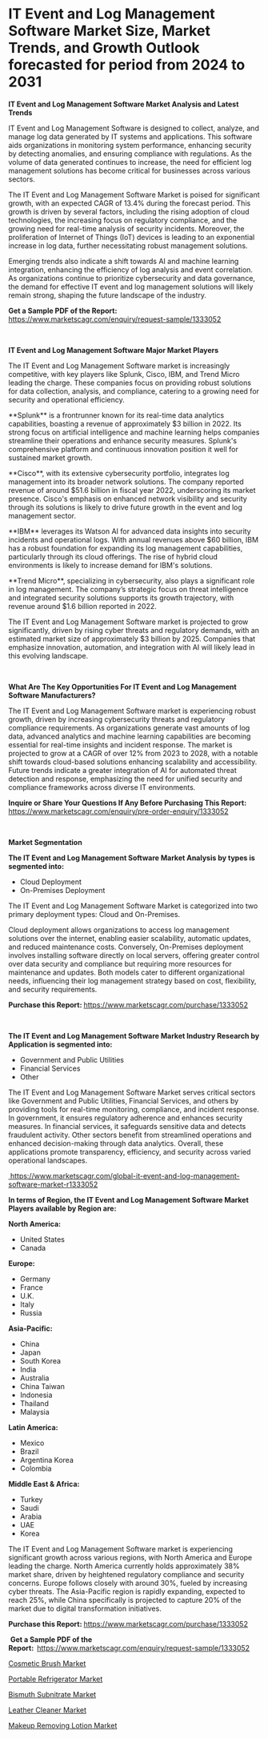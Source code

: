 <p><h1>IT Event and Log Management Software Market Size, Market Trends, and Growth Outlook forecasted for period from 2024 to 2031</h1></p><p><strong>IT Event and Log Management Software Market Analysis and Latest Trends</strong></p>
<p><p>IT Event and Log Management Software is designed to collect, analyze, and manage log data generated by IT systems and applications. This software aids organizations in monitoring system performance, enhancing security by detecting anomalies, and ensuring compliance with regulations. As the volume of data generated continues to increase, the need for efficient log management solutions has become critical for businesses across various sectors.</p><p>The IT Event and Log Management Software Market is poised for significant growth, with an expected CAGR of 13.4% during the forecast period. This growth is driven by several factors, including the rising adoption of cloud technologies, the increasing focus on regulatory compliance, and the growing need for real-time analysis of security incidents. Moreover, the proliferation of Internet of Things (IoT) devices is leading to an exponential increase in log data, further necessitating robust management solutions. </p><p>Emerging trends also indicate a shift towards AI and machine learning integration, enhancing the efficiency of log analysis and event correlation. As organizations continue to prioritize cybersecurity and data governance, the demand for effective IT event and log management solutions will likely remain strong, shaping the future landscape of the industry.</p></p>
<p><strong>Get a Sample PDF of the Report:&nbsp;</strong> <a href="https://www.marketscagr.com/enquiry/request-sample/1333052?utm_campaign=1884&utm_medium=2&utm_source=Github&utm_content=ia&utm_term=11122024&utm_id=it-event-and-log-management-software">https://www.marketscagr.com/enquiry/request-sample/1333052</a></p>
<p>&nbsp;</p>
<p><strong>IT Event and Log Management Software Major Market Players</strong></p>
<p><p>The IT Event and Log Management Software market is increasingly competitive, with key players like Splunk, Cisco, IBM, and Trend Micro leading the charge. These companies focus on providing robust solutions for data collection, analysis, and compliance, catering to a growing need for security and operational efficiency.</p><p>**Splunk** is a frontrunner known for its real-time data analytics capabilities, boasting a revenue of approximately $3 billion in 2022. Its strong focus on artificial intelligence and machine learning helps companies streamline their operations and enhance security measures. Splunk's comprehensive platform and continuous innovation position it well for sustained market growth.</p><p>**Cisco**, with its extensive cybersecurity portfolio, integrates log management into its broader network solutions. The company reported revenue of around $51.6 billion in fiscal year 2022, underscoring its market presence. Cisco's emphasis on enhanced network visibility and security through its solutions is likely to drive future growth in the event and log management sector.</p><p>**IBM** leverages its Watson AI for advanced data insights into security incidents and operational logs. With annual revenues above $60 billion, IBM has a robust foundation for expanding its log management capabilities, particularly through its cloud offerings. The rise of hybrid cloud environments is likely to increase demand for IBM's solutions.</p><p>**Trend Micro**, specializing in cybersecurity, also plays a significant role in log management. The company’s strategic focus on threat intelligence and integrated security solutions supports its growth trajectory, with revenue around $1.6 billion reported in 2022.</p><p>The IT Event and Log Management Software market is projected to grow significantly, driven by rising cyber threats and regulatory demands, with an estimated market size of approximately $3 billion by 2025. Companies that emphasize innovation, automation, and integration with AI will likely lead in this evolving landscape.</p></p>
<p>&nbsp;</p>
<p><strong>What Are The Key Opportunities For IT Event and Log Management Software Manufacturers?</strong></p>
<p><p>The IT Event and Log Management Software market is experiencing robust growth, driven by increasing cybersecurity threats and regulatory compliance requirements. As organizations generate vast amounts of log data, advanced analytics and machine learning capabilities are becoming essential for real-time insights and incident response. The market is projected to grow at a CAGR of over 12% from 2023 to 2028, with a notable shift towards cloud-based solutions enhancing scalability and accessibility. Future trends indicate a greater integration of AI for automated threat detection and response, emphasizing the need for unified security and compliance frameworks across diverse IT environments.</p></p>
<p><strong>Inquire or Share Your Questions If Any Before Purchasing This Report:</strong> <a href="https://www.marketscagr.com/enquiry/pre-order-enquiry/1333052?utm_campaign=1884&utm_medium=2&utm_source=Github&utm_content=ia&utm_term=11122024&utm_id=it-event-and-log-management-software">https://www.marketscagr.com/enquiry/pre-order-enquiry/1333052</a></p>
<p>&nbsp;</p>
<p><strong>Market Segmentation</strong></p>
<p><strong>The IT Event and Log Management Software Market Analysis by types is segmented into:</strong></p>
<p><ul><li>Cloud Deployment</li><li>On-Premises Deployment</li></ul></p>
<p><p>The IT Event and Log Management Software Market is categorized into two primary deployment types: Cloud and On-Premises. </p><p>Cloud deployment allows organizations to access log management solutions over the internet, enabling easier scalability, automatic updates, and reduced maintenance costs. Conversely, On-Premises deployment involves installing software directly on local servers, offering greater control over data security and compliance but requiring more resources for maintenance and updates. Both models cater to different organizational needs, influencing their log management strategy based on cost, flexibility, and security requirements.</p></p>
<p><strong>Purchase this Report:&nbsp;</strong><a href="https://www.marketscagr.com/purchase/1333052?utm_campaign=1884&utm_medium=2&utm_source=Github&utm_content=ia&utm_term=11122024&utm_id=it-event-and-log-management-software">https://www.marketscagr.com/purchase/1333052</a></p>
<p>&nbsp;</p>
<p><strong>The IT Event and Log Management Software Market Industry Research by Application is segmented into:</strong></p>
<p><ul><li>Government and Public Utilities</li><li>Financial Services</li><li>Other</li></ul></p>
<p><p>The IT Event and Log Management Software Market serves critical sectors like Government and Public Utilities, Financial Services, and others by providing tools for real-time monitoring, compliance, and incident response. In government, it ensures regulatory adherence and enhances security measures. In financial services, it safeguards sensitive data and detects fraudulent activity. Other sectors benefit from streamlined operations and enhanced decision-making through data analytics. Overall, these applications promote transparency, efficiency, and security across varied operational landscapes.</p></p>
<p><a href="https://www.marketscagr.com/global-it-event-and-log-management-software-market-r1333052?utm_campaign=1884&utm_medium=2&utm_source=Github&utm_content=ia&utm_term=11122024&utm_id=it-event-and-log-management-software">&nbsp;https://www.marketscagr.com/global-it-event-and-log-management-software-market-r1333052</a></p>
<p><strong>In terms of Region, the IT Event and Log Management Software Market Players available by Region are:</strong></p>
<p>
    <p> <strong> North America: </strong>
        <ul>
            <li>United States</li>
            <li>Canada</li>
        </ul>
        </p> 
    <p> <strong> Europe: </strong>
        <ul>
            <li>Germany</li>
            <li>France</li>
            <li>U.K.</li>
            <li>Italy</li>
            <li>Russia</li>
        </ul>
        </p> 
    <p> <strong> Asia-Pacific: </strong>
        <ul>
            <li>China</li>
            <li>Japan</li>
            <li>South Korea</li>
            <li>India</li>
            <li>Australia</li>
            <li>China Taiwan</li>
            <li>Indonesia</li>
            <li>Thailand</li>
            <li>Malaysia</li>
        </ul>
        </p> 
    <p> <strong> Latin America: </strong>
        <ul>
            <li>Mexico</li>
            <li>Brazil</li>
            <li>Argentina Korea</li>
            <li>Colombia</li>
        </ul>
        </p> 
    <p> <strong> Middle East & Africa: </strong>
        <ul>
            <li>Turkey</li>
            <li>Saudi</li>
            <li>Arabia</li>
            <li>UAE</li>
            <li>Korea</li>
        </ul>
    </p>
    </p>
<p><p>The IT Event and Log Management Software market is experiencing significant growth across various regions, with North America and Europe leading the charge. North America currently holds approximately 38% market share, driven by heightened regulatory compliance and security concerns. Europe follows closely with around 30%, fueled by increasing cyber threats. The Asia-Pacific region is rapidly expanding, expected to reach 25%, while China specifically is projected to capture 20% of the market due to digital transformation initiatives.</p></p>
<p><strong>Purchase this Report: </strong><a href="https://www.marketscagr.com/purchase/1333052?utm_campaign=1884&utm_medium=2&utm_source=Github&utm_content=ia&utm_term=11122024&utm_id=it-event-and-log-management-software">https://www.marketscagr.com/purchase/1333052</a></p>
<p>&nbsp;<strong>Get a Sample PDF of the Report:&nbsp;&nbsp;</strong><a href="https://www.marketscagr.com/enquiry/request-sample/1333052?utm_campaign=1884&utm_medium=2&utm_source=Github&utm_content=ia&utm_term=11122024&utm_id=it-event-and-log-management-software">https://www.marketscagr.com/enquiry/request-sample/1333052</a></p>
<p><strong></strong></p>
<p><p><a href="https://www.linkedin.com/pulse/57-growth-expected-cosmetic-brush-market-between-2024-2031-kgblc?utm_campaign=1884&utm_medium=2&utm_source=Github&utm_content=ia&utm_term=11122024&utm_id=it-event-and-log-management-software">Cosmetic Brush Market</a></p><p><a href="https://www.linkedin.com/pulse/global-portable-refrigerator-market-insights-growth-pricing-6cbic?utm_campaign=1884&utm_medium=2&utm_source=Github&utm_content=ia&utm_term=11122024&utm_id=it-event-and-log-management-software">Portable Refrigerator Market</a></p><p><a href="https://www.linkedin.com/pulse/assessing-bismuth-subnitrate-market-segmentation-type-application-537jc?utm_campaign=1884&utm_medium=2&utm_source=Github&utm_content=ia&utm_term=11122024&utm_id=it-event-and-log-management-software">Bismuth Subnitrate Market</a></p><p><a href="https://www.linkedin.com/pulse/comprehend-leather-cleaner-market-size-growing-cagr-88-co-ofwlc?utm_campaign=1884&utm_medium=2&utm_source=Github&utm_content=ia&utm_term=11122024&utm_id=it-event-and-log-management-software">Leather Cleaner Market</a></p><p><a href="https://www.linkedin.com/pulse/key-trends-growth-drivers-makeup-removing-lotion-market-striking-35vdc?utm_campaign=1884&utm_medium=2&utm_source=Github&utm_content=ia&utm_term=11122024&utm_id=it-event-and-log-management-software">Makeup Removing Lotion Market</a></p></p>
